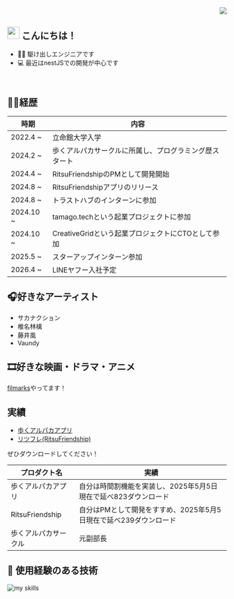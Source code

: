 <!-- 1. GitHub usernameを変更 -->
<div align="right">
  <img src="https://komarev.com/ghpvc/?username=username" />
</div>


<!-- 2. プロフィールや連絡先を変更 -->
## <img src="https://media.giphy.com/media/hvRJCLFzcasrR4ia7z/giphy.gif" width="28"> こんにちは！

- 🧑‍💻 駆け出しエンジニアです
- 💻 最近はnestJSでの開発が中心です
<br>

## 🧑‍💻経歴
| 時期  | 内容 |
| --------------------- | ---------- |
| 2022.4 ~             |  立命館大学入学    |
| 2024.2 ~                | 歩くアルパカサークルに所属し、プログラミング歴スタート  |
| 2024.4 ~ | RitsuFriendshipのPMとして開発開始 |
| 2024.8 ~ | RitsuFriendshipアプリのリリース |
| 2024.8 ~ | トラストハブのインターンに参加 |
| 2024.10 ~ | tamago.techという起業プロジェクトに参加 |
| 2024.10 ~ | CreativeGridという起業プロジェクトにCTOとして参加 |
| 2025.5 ~ |  スターアップインターン参加    |
| 2026.4 ~ | LINEヤフー入社予定      |

## 🎧好きなアーティスト
* サカナクション
* 椎名林檎
* 藤井風
* Vaundy

## 🎞️好きな映画・ドラマ・アニメ
[filmarks](https://filmarks.com/users/yeti0607)やってます！

## 実績
* [歩くアルパカアプリ](https://apps.apple.com/jp/app/%E5%A4%A7%E5%AD%A6%E7%94%9F%E6%B4%BB%E6%94%AF%E6%8F%B4%E3%82%A2%E3%83%97%E3%83%AAfor%E7%AB%8B%E5%91%BD%E9%A4%A8-%E6%AD%A9%E3%81%8F%E3%82%A2%E3%83%AB%E3%83%91%E3%82%AB-r/id6499567971)
* [リツフレ(RitsuFriendship)](https://apps.apple.com/jp/app/%E3%83%AA%E3%83%84%E3%83%95%E3%83%AC-%E7%AB%8B%E5%91%BD%E9%A4%A8%E5%A4%A7%E5%AD%A6%E5%90%91%E3%81%91%E5%AD%A6%E5%86%85sns/id6636493917)

ぜひダウンロードしてください！
<br>

| プロダクト名  | 実績 |
| --------------------- | ---------- |
| 歩くアルパカアプリ            |  自分は時間割機能を実装し、2025年5月5日現在で延べ823ダウンロード    |
| RitsuFriendship | 自分はPMとして開発をすすめ、2025年5月5日現在で延べ239ダウンロード |
| 歩くアルパカサークル | 元副部長 |
<!-- 3. 好きな技術スタックに変更 -->
<!-- ライトモート：theme=light, ダークモート：theme=dark -->
<!-- アイコンの選択肢一覧：https://arc.net/l/quote/zizyykfh -->
## 🌱 使用経験のある技術
<img alt="my skills" src="https://skillicons.dev/icons?theme=dark&perline=7&i=html,css,js,ts,python,c,matlab,react,next,nest,flask,django,docker,java,spring" />
<br>


<!-- 4. GitHub usernameを変更, 2箇所 -->
<!-- ライトモート：theme=light, ダークモート：theme=vue-dark  -->
<!-- ## 🏃‍♀️ Activities
<div align="left"> 
  <img alt="Top Langs" height="170px" src="https://github-readme-stats.vercel.app/api?username=username&theme=vue-dark&layout=compact" />
  <img alt="github stats" height="170px" src="https://github-readme-stats.vercel.app/api/top-langs/?username=username&theme=vue-dark&layout=compact" />
</div>
-->


<!--
This repository is a ✨ _special_ ✨ repository because its `README.md` (this file) appears on your GitHub profile.

Here are some ideas to get you started:

- 🔭 I’m currently working on ...
- 🌱 I’m currently learning ...
- 👯 I’m looking to collaborate on ...
- 🤔 I’m looking for help with ...
- 💬 Ask me about ...
- 📫 How to reach me: ...
- 😄 Pronouns: ...
- ⚡ Fun fact: ...
-->

